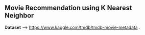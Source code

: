 ##  Movie Recommendation using K Nearest Neighbor 

**Dataset** --> https://www.kaggle.com/tmdb/tmdb-movie-metadata .
